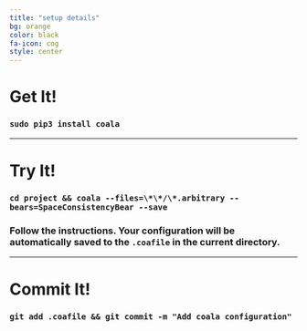```yaml
---
title: "setup details"
bg: orange
color: black
fa-icon: cog
style: center
---
```


# Get It!

### `sudo pip3 install coala`

-------------------------

# Try It!

### `cd project && coala --files=\*\*/\*.arbitrary --bears=SpaceConsistencyBear --save`

### Follow the instructions. Your configuration will be automatically saved to the `.coafile` in the current directory.

-------------------------

# Commit It!

### `git add .coafile && git commit -m "Add coala configuration"`
